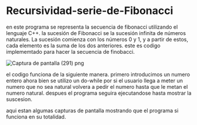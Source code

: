 # Recursividad-serie-de-Fibonacci
en este programa se representa la secuencia de fibonacci utilizando el lenguaje C++.
la sucesión de Fibonacci se la sucesión infinita de números naturales. La sucesión comienza con los números 0 y 1, y a partir de estos, cada elemento es la suma de los dos anteriores.
este es codigo implememtado para hacer la secuencia de finobacci.


![Captura de pantalla (291) png](https://user-images.githubusercontent.com/71051834/94639779-9b655900-02a2-11eb-9b46-6f92a8964b13.jpg)

el codigo funciona de la siguiente manera.
primero introducimos un numero entero ahora bien se utilizo un do-while por si el usuario llega a meter un numero que no sea natural volvera a pedir el numero hasta que le metan el numero natural.
despues el programa seguira ejecutandose hasta mostrar la suscesion.

aqui estan algumas capturas de pantalla mostrando que el programa si funciona en su totalidad.

